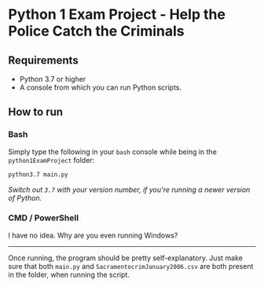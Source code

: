 # Python 1 Exam Project - Help the Police Catch the Criminals

## Requirements
* Python 3.7 or higher
* A console from which you can run Python scripts.

## How to run
### Bash
Simply type the following in your `bash` console while being in the `python1ExamProject` folder:

````bash
python3.7 main.py
````

_Switch out `3.7` with your version number, if you're running a newer version of Python._

### CMD / PowerShell
I have no idea. Why are you even running Windows?
___

Once running, the program should be pretty self-explanatory. Just make sure that both `main.py` and
 `SacramentocrimJanuary2006.csv` are both present in the folder, when running the script.